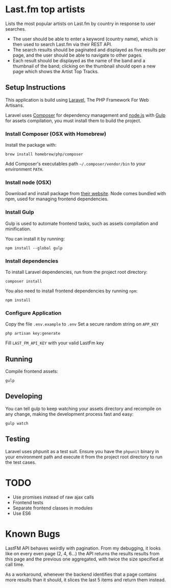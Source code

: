 # Last.fm top artists

Lists the most popular artists on Last.fm by country in response to user searches.

- The user should be able to enter a keyword (country name), which is then used to search Last.fm via their REST API.
- The search results should be paginated and displayed as five results per page, and the user should be able to navigate to other pages.
- Each result should be displayed as the name of the band and a thumbnail of the band; clicking on the thumbnail should open a new page which shows the Artist Top Tracks.

## Setup Instructions

This application is build using [Laravel](http://laravel.com), The PHP Framework For Web Artisans.

Laravel uses [Composer](https://getcomposer.org) for dependency management and [node.js](https://nodejs.org/en/) with [Gulp](http://gulpjs.com/) for assets compilation, you must install them to build the project.

### Install Composer (OSX with Homebrew)

Install the package with:
```
brew install homebrew/php/composer
```

Add Composer's executables path `~/.composer/vendor/bin` to your environment `PATH`.

### Install node (OSX)

Download and install package from [their website](https://nodejs.org/en/). Node comes bundled with npm, used for managing frontend dependencies.

### Install Gulp

Gulp is used to automate frontend tasks, such as assets compilation and minification. 

You can install it by running:
```
npm install --global gulp
```

### Install dependencies

To install Laravel dependencies, run from the project root directory:
```
composer install
```

You also need to install frontend dependencies by running `npm`:
```
npm install
```

### Configure Application

Copy the file `.env.example` to `.env`
Set a secure random string on `APP_KEY`
```
php artisan key:generate
```

Fill `LAST_FM_API_KEY` with your valid LastFm key

## Running
Compile frontend assets:
```
gulp
```

## Developing
You can tell gulp to keep watching your assets directory and recompile on any change, making the development process fast and easy:

```
gulp watch
```

## Testing

Laravel uses phpunit as a test suit. Ensure you have the `phpunit` binary in your environment path and execute it from the project root directory to run the test cases.

# TODO

- Use promises instead of raw ajax calls
- Frontend tests
- Separate frontend classes in modules
- Use ES6 

# Known Bugs

LastFM API behaves weirdly with pagination. From my debugging, it looks like on every even page (2, 4, 6...) the API returns the results results from this page and the previous one aggregated, with twice the size specified at call time. 

As a workaround, whenever the backend identifies that a page contains more results than it should, it slices the last 5 items and return them instead.

